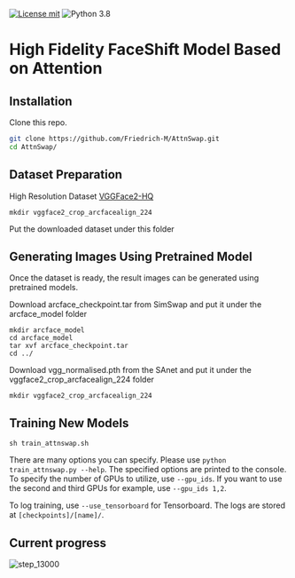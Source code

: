 [![License mit](https://img.shields.io/badge/license-mit-blue.svg)](https://raw.githubusercontent.com/nvlabs/SPADE/master/LICENSE.md)
![Python 3.8](https://img.shields.io/badge/python-3.8-green.svg)
# High Fidelity FaceShift Model Based on Attention 
## Installation

Clone this repo.
```bash
git clone https://github.com/Friedrich-M/AttnSwap.git
cd AttnSwap/
```

## Dataset Preparation
High Resolution Dataset [VGGFace2-HQ](https://github.com/NNNNAI/VGGFace2-HQ)
```
mkdir vggface2_crop_arcfacealign_224
```
Put the downloaded dataset under this folder

## Generating Images Using Pretrained Model

Once the dataset is ready, the result images can be generated using pretrained models.

Download arcface_checkpoint.tar from SimSwap and put it under the arcface_model folder
```
mkdir arcface_model
cd arcface_model
tar xvf arcface_checkpoint.tar
cd ../
```

Download vgg_normalised.pth from the SAnet and put it under the vggface2_crop_arcfacealign_224 folder
```
mkdir vggface2_crop_arcfacealign_224
```

## Training New Models
```
sh train_attnswap.sh
```

There are many options you can specify. Please use `python train_attnswap.py --help`. The specified options are printed to the console. To specify the number of GPUs to utilize, use `--gpu_ids`. If you want to use the second and third GPUs for example, use `--gpu_ids 1,2`.

To log training, use `--use_tensorboard` for Tensorboard. The logs are stored at `[checkpoints]/[name]/`.

## Current progress
![step_13000](https://user-images.githubusercontent.com/85838942/197010181-b80b9659-34bc-4223-9feb-4542e4f636e4.jpg)


